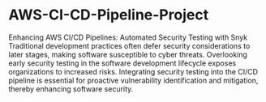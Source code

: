 # AWS-CI-CD-Pipeline-Project
Enhancing AWS CI/CD Pipelines: Automated Security Testing with Snyk
Traditional development practices often defer security considerations to later stages, making software susceptible to cyber threats. 
Overlooking early security testing in the software development lifecycle exposes organizations to increased risks. 
Integrating security testing into the CI/CD pipeline is essential for proactive vulnerability identification and mitigation, thereby enhancing software security.
